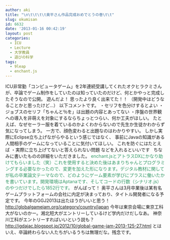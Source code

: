 ```yaml
---
author: aki
title: "\n\t\t\t\t奥平さん作品完成おめでとうの巻\t\t"
slug: okumisan
id: 6632
date: '2013-01-16 00:42:19'
layout: post
categories:
  - ICU
  - Lecture
  - 大学教員
  - 遊びの科学
tags:
  - 9leap
  - enchant.js
---
```


ICU非常勤「コンピュータゲーム」を2年連続受講してくれたオクヒラクミさんが、卒論でゲーム制作をしていたのは知っていたのだけど、何とかやっと完成したそうなので公開。 遊んだよ！ 思ったより良く出来てた！！ （開発中はどうなることかと思ったけど…） 以下コメントです。 ・セリフを色分けするとよい ・ジョブスのセリフ「ちゃんと％を」は出題の内容とあってない ・序盤の世界観への導入を非萌えを対象にするならちょっとつらい、何か工夫がほしい。 たとえば、なぜセーラー服を着ているのかよくわからないので先生か生徒かわからず気になってしまう。 一方で、顔色変わると出題なのはわかりやすい。 しかし実際にEclipse立ち上げながらやるという感じではなく、 事前にJavaの知識がある人間相手のゲームになっていることに気付いてほしい。 これを防ぐにはたとえば ・実際に立ち上げてないと答えられない問題 などを入れるといいです   ちなみに書いたものの詳細をいただきました。 <span style="color: #339966;">enchant.jsとアトラスDXにかなり助けてもらいました（笑）これを使用すると決めた後はあまりちゃんとプログラミングする必要なかったので、変更を加えた形になります。デジタル教材に関してが私の卒業論文テーマなので、どのようにゲーム要素が学びにプラスに働いたかを書いています。開発環境はAptanaです、そしてコードの行数（シナリオ.js）のやつだけでしたら1852行です。</span> がんばって！ 奥平さんは3月卒業後は某有名ゲームプラットフォームの会社に内定が決まっており、タイトル開発者になる予定です。 今年のGGJ2013は出たほうがいいと思う！ http://globalgamejam.org/category/country/japan 今年は東京会場に東京工科大がないのかー。湘北短大がエントリーしているけど学内だけだしなあ。 神奈川工科がエントリーすればいいという説も？ http://igdajac.blogspot.jp/2012/10/global-game-jam-2013-125-27.html とはいえ、卒論終わらない人たちがいるうちは無理だな。残念です。